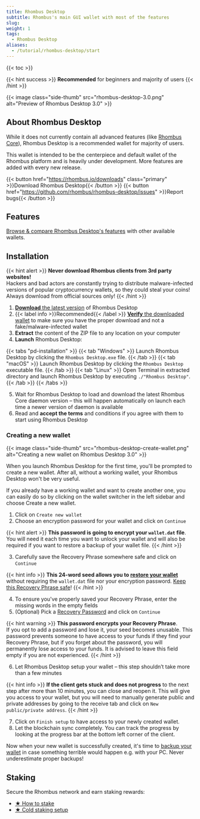 ```yaml
---
title: Rhombus Desktop
subtitle: Rhombus's main GUI wallet with most of the features 
slug:
weight: 1
tags:
  - Rhombus Desktop
aliases:
  - /tutorial/rhombus-desktop/start
---
```


{{< toc >}}

{{< hint success >}}
**Recommended** for beginners and majority of users
{{< /hint >}}

{{< image class="side-thumb" src="rhombus-desktop-3.0.png" alt="Preview of Rhombus Desktop 3.0" >}}


## About Rhombus Desktop

While it does not currently contain all advanced features (like [Rhombus Core](/tutorial/rhombus-core/)), Rhombus Desktop is a recommended wallet for majority of users.

This wallet is intended to be the centerpiece and default wallet of the Rhombus platform and is heavily under development. More features are added with every new release.


{{< button href="https://rhombus.io/downloads" class="primary" >}}Download Rhombus Desktop{{< /button >}}
{{< button href="https://github.com/rhombus/rhombus-desktop/issues" >}}Report bugs{{< /button >}}


## Features

[Browse & compare Rhombus Desktop's features](/learn/wallets/overview/#comparison) with other available wallets.


## Installation

{{< hint alert >}}
**Never download Rhombus clients from 3rd party websites!**\
Hackers and bad actors are constantly trying to distribute malware-infected versions of popular cryptocurrency wallets, so they could steal your coins! Always download from official sources only!
{{< /hint >}}

1. [**Download** the latest version](https://rhombus.io/downloads) of Rhombus Desktop
2. {{< label info >}}Recommended{{< /label >}} [**Verify** the downloaded wallet](/tutorial/security/verify-downloads/) to make sure you have the proper download and not a fake/malware-infected wallet
3. **Extract** the content of the ZIP file to any location on your computer
4. **Launch** Rhombus Desktop:

{{< tabs "pd-installation" >}}
{{< tab "Windows" >}}
Launch Rhombus Desktop by clicking the `Rhombus Desktop.exe` file.
{{< /tab >}}
{{< tab "macOS" >}}
Launch Rhombus Desktop by clicking the `Rhombus Desktop` executable file.
{{< /tab >}}
{{< tab "Linux" >}}
Open Terminal in extracted directory and launch Rhombus Desktop by executing `./"Rhombus Desktop"`.
{{< /tab >}}
{{< /tabs >}}

5. Wait for Rhombus Desktop to load and download the latest Rhombus Core daemon version – this will happen automatically on launch each time a newer version of daemon is available
6. Read and **accept the terms** and conditions if you agree with them to start using Rhombus Desktop

### Creating a new wallet

{{< image class="side-thumb" src="rhombus-desktop-create-wallet.png" alt="Creating a new wallet on Rhombus Desktop 3.0" >}}

When you launch Rhombus Desktop for the first time, you'll be prompted to create a new wallet. After all, without a working wallet, your Rhombus Desktop won't be very useful.

If you already have a working wallet and want to create another one, you can easily do so by clicking on the wallet switcher in the left sidebar and choose Create a new wallet.

1. Click on `Create new wallet`
2. Choose an encryption password for your wallet and click on `Continue`

{{< hint alert >}}
**This password is going to encrypt your `wallet.dat` file**.\
You will need it each time you want to unlock your wallet and will also be required if you want to restore a backup of your wallet file.
{{< /hint >}}

3. Carefully save the Recovery Phrase somewhere safe and click on `Continue`

{{< hint info >}}
**This 24-word seed allows you to [restore your wallet](/tutorial/security/backup-restore-wallet/)** without requiring the `wallet.dat` file nor your encryption password. [Keep this Recovery Phrase safe](/tutorial/security/recovery-passphrase/)!
{{< /hint >}}

4. To ensure you've properly saved your Recovery Phrase, enter the missing words in the empty fields
5. (Optional) Pick a [Recovery Password](/tutorial/security/good-password) and click on `Continue`

{{< hint warning >}}
**This password encrypts your Recovery Phrase**.\
If you opt to add a password and lose it, your seed becomes unusable. This password prevents someone to have access to your funds if they find your Recovery Phrase, but if you forget about the password, you will permanently lose access to your funds. It is advised to leave this field empty if you are not experienced.
{{< /hint >}}

6. Let Rhombus Desktop setup your wallet – this step shouldn’t take more than a few minutes

{{< hint info >}}
**If the client gets stuck and does not progress** to the next step after more than 10 minutes, you can close and reopen it. This will give you access to your wallet, but you will need to manually generate public and private addresses by going to the receive tab and click on `New public/private address`.
{{< /hint >}}

7. Click on `Finish setup` to have access to your newly created wallet.
8. Let the blockchain sync completely. You can track the progress by looking at the progress bar at the bottom left corner of the client.

Now when your new wallet is successfully created, it's time to [backup your wallet](/tutorial/security/backup-restore-wallet/) in case something terrible would happen e.g. with your PC. Never underestimate proper backups!


## Staking

Secure the Rhombus network and earn staking rewards:

- [★ How to stake](/tutorial/staking/intro/)
- [★ Cold staking setup](/tutorial/staking/cold-staking/)